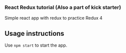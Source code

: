 ### React Redux tutorial (Also a part of kick starter)

Simple react app with redux to practice Redux 4

## Usage instructions

Use `npm start` to start the app.
